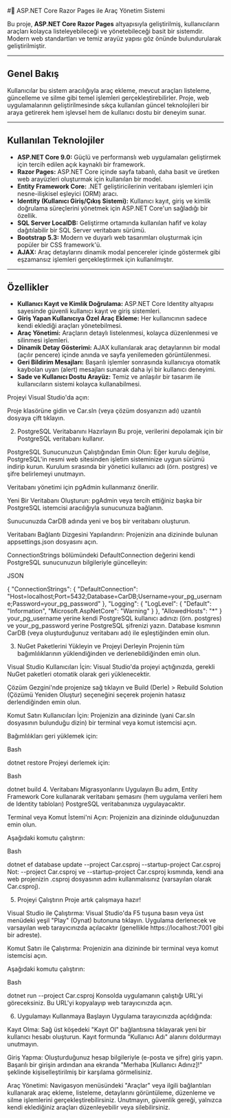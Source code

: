 #🚗 ASP.NET Core Razor Pages ile Araç Yönetim Sistemi

Bu proje, **ASP.NET Core Razor Pages** altyapısıyla geliştirilmiş, kullanıcıların araçları kolayca listeleyebileceği ve yönetebileceği basit bir sistemdir. Modern web standartları ve temiz arayüz yapısı göz önünde bulundurularak geliştirilmiştir.

---

## Genel Bakış

Kullanıcılar bu sistem aracılığıyla araç ekleme, mevcut araçları listeleme, güncelleme ve silme gibi temel işlemleri gerçekleştirebilirler. Proje, web uygulamalarının geliştirilmesinde sıkça kullanılan güncel teknolojileri bir araya getirerek hem işlevsel hem de kullanıcı dostu bir deneyim sunar.

---

## Kullanılan Teknolojiler

* **ASP.NET Core 9.0:** Güçlü ve performanslı web uygulamaları geliştirmek için tercih edilen açık kaynaklı bir framework.
* **Razor Pages:** ASP.NET Core içinde sayfa tabanlı, daha basit ve üretken web arayüzleri oluşturmak için kullanılan bir model.
* **Entity Framework Core:** .NET geliştiricilerinin veritabanı işlemleri için nesne-ilişkisel eşleyici (ORM) aracı.
* **Identity (Kullanıcı Giriş/Çıkış Sistemi):** Kullanıcı kayıt, giriş ve kimlik doğrulama süreçlerini yönetmek için ASP.NET Core'un sağladığı bir özellik.
* **SQL Server LocalDB:** Geliştirme ortamında kullanılan hafif ve kolay dağıtılabilir bir SQL Server veritabanı sürümü.
* **Bootstrap 5.3:** Modern ve duyarlı web tasarımları oluşturmak için popüler bir CSS framework'ü.
* **AJAX:** Araç detaylarını dinamik modal pencereler içinde göstermek gibi eşzamansız işlemleri gerçekleştirmek için kullanılmıştır.

---

## Özellikler

* **Kullanıcı Kayıt ve Kimlik Doğrulama:** ASP.NET Core Identity altyapısı sayesinde güvenli kullanıcı kayıt ve giriş sistemleri.
* **Giriş Yapan Kullanıcıya Özel Araç Ekleme:** Her kullanıcının sadece kendi eklediği araçları yönetebilmesi.
* **Araç Yönetimi:** Araçların detaylı listelenmesi, kolayca düzenlenmesi ve silinmesi işlemleri.
* **Dinamik Detay Gösterimi:** AJAX kullanılarak araç detaylarının bir modal (açılır pencere) içinde anında ve sayfa yenilemeden görüntülenmesi.
* **Geri Bildirim Mesajları:** Başarılı işlemler sonrasında kullanıcıya otomatik kaybolan uyarı (alert) mesajları sunarak daha iyi bir kullanıcı deneyimi.
* **Sade ve Kullanıcı Dostu Arayüz:** Temiz ve anlaşılır bir tasarım ile kullanıcıların sistemi kolayca kullanabilmesi.


Projeyi Visual Studio'da açın:

Proje klasörüne gidin ve Car.sln (veya çözüm dosyanızın adı) uzantılı dosyaya çift tıklayın.

2. PostgreSQL Veritabanını Hazırlayın
Bu proje, verilerini depolamak için bir PostgreSQL veritabanı kullanır.

PostgreSQL Sunucunuzun Çalıştığından Emin Olun:
Eğer kurulu değilse, PostgreSQL'in resmi web sitesinden işletim sisteminize uygun sürümü indirip kurun. Kurulum sırasında bir yönetici kullanıcı adı (örn. postgres) ve şifre belirlemeyi unutmayın.

Veritabanı yönetimi için pgAdmin kullanmanız önerilir.

Yeni Bir Veritabanı Oluşturun:
pgAdmin veya tercih ettiğiniz başka bir PostgreSQL istemcisi aracılığıyla sunucunuza bağlanın.

Sunucunuzda CarDB adında yeni ve boş bir veritabanı oluşturun.

Veritabanı Bağlantı Dizgesini Yapılandırın:
Projenizin ana dizininde bulunan appsettings.json dosyasını açın.

ConnectionStrings bölümündeki DefaultConnection değerini kendi PostgreSQL sunucunuzun bilgileriyle güncelleyin:

JSON

{
  "ConnectionStrings": {
    "DefaultConnection": "Host=localhost;Port=5432;Database=CarDB;Username=your_pg_username;Password=your_pg_password"
  },
  "Logging": {
    "LogLevel": {
      "Default": "Information",
      "Microsoft.AspNetCore": "Warning"
    }
  },
  "AllowedHosts": "*"
}
your_pg_username yerine kendi PostgreSQL kullanıcı adınızı (örn. postgres) ve your_pg_password yerine PostgreSQL şifrenizi yazın. Database kısmının CarDB (veya oluşturduğunuz veritabanı adı) ile eşleştiğinden emin olun.

3. NuGet Paketlerini Yükleyin ve Projeyi Derleyin
Projenin tüm bağımlılıklarının yüklendiğinden ve derlenebildiğinden emin olun.

Visual Studio Kullanıcıları İçin:
Visual Studio'da projeyi açtığınızda, gerekli NuGet paketleri otomatik olarak geri yüklenecektir.

Çözüm Gezgini'nde projenize sağ tıklayın ve Build (Derle) > Rebuild Solution (Çözümü Yeniden Oluştur) seçeneğini seçerek projenin hatasız derlendiğinden emin olun.

Komut Satırı Kullanıcıları İçin:
Projenizin ana dizininde (yani Car.sln dosyasının bulunduğu dizin) bir terminal veya komut istemcisi açın.

Bağımlılıkları geri yüklemek için:

Bash

dotnet restore
Projeyi derlemek için:

Bash

dotnet build
4. Veritabanı Migrasyonlarını Uygulayın
Bu adım, Entity Framework Core kullanarak veritabanı şemasını (hem uygulama verileri hem de Identity tabloları) PostgreSQL veritabanınıza uygulayacaktır.

Terminal veya Komut İstemi'ni Açın: Projenizin ana dizininde olduğunuzdan emin olun.

Aşağıdaki komutu çalıştırın:

Bash

dotnet ef database update --project Car.csproj --startup-project Car.csproj
Not: --project Car.csproj ve --startup-project Car.csproj kısmında, kendi ana web projenizin .csproj dosyasının adını kullanmalısınız (varsayılan olarak Car.csproj).

5. Projeyi Çalıştırın
Proje artık çalışmaya hazır!

Visual Studio ile Çalıştırma:
Visual Studio'da F5 tuşuna basın veya üst menüdeki yeşil "Play" (Oynat) butonuna tıklayın. Uygulama derlenecek ve varsayılan web tarayıcınızda açılacaktır (genellikle https://localhost:7001 gibi bir adreste).

Komut Satırı ile Çalıştırma:
Projenizin ana dizininde bir terminal veya komut istemcisi açın.

Aşağıdaki komutu çalıştırın:

Bash

dotnet run --project Car.csproj
Konsolda uygulamanın çalıştığı URL'yi göreceksiniz. Bu URL'yi kopyalayıp web tarayıcınızda açın.

6. Uygulamayı Kullanmaya Başlayın
Uygulama tarayıcınızda açıldığında:

Kayıt Olma: Sağ üst köşedeki "Kayıt Ol" bağlantısına tıklayarak yeni bir kullanıcı hesabı oluşturun. Kayıt formunda "Kullanıcı Adı" alanını doldurmayı unutmayın.

Giriş Yapma: Oluşturduğunuz hesap bilgileriyle (e-posta ve şifre) giriş yapın. Başarılı bir girişin ardından ana ekranda "Merhaba [Kullanıcı Adınız]!" şeklinde kişiselleştirilmiş bir karşılama görmelisiniz.

Araç Yönetimi: Navigasyon menüsündeki "Araçlar" veya ilgili bağlantıları kullanarak araç ekleme, listeleme, detaylarını görüntüleme, düzenleme ve silme işlemlerini gerçekleştirebilirsiniz. Unutmayın, güvenlik gereği, yalnızca kendi eklediğiniz araçları düzenleyebilir veya silebilirsiniz.
